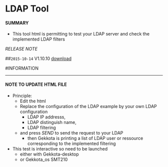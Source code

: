 # LDAP Tool

#### **SUMMARY**
- This tool html is permitting to test your LDAP server and check the implemented LDAP filters

*RELEASE NOTE*

##`2015-10-14` V1.10.10 [download](https://github.com/innes-labs/archives/blob/main/downloads/tools/LDAP-Tool-V1.10.10.zip)

#INFORMATION
***********************************************************************
#### **NOTE TO UPDATE HTML FILE**

- Principle:
	- Edit the html
	- Replace the configuration of the LDAP example by your own LDAP configuration
		- LDAP IP addresss,
		- LDAP distinguish name,
		- LDAP filtering
	- and press *SEND* to send the request to your LDAP
		- then Gekkota is printing a list of LDAP user or ressource corresponding to the implemented filtering
- This test is interactive so need to be launched
	- either with Gekkota-desktop
	- or Gekkota_os SMT210




